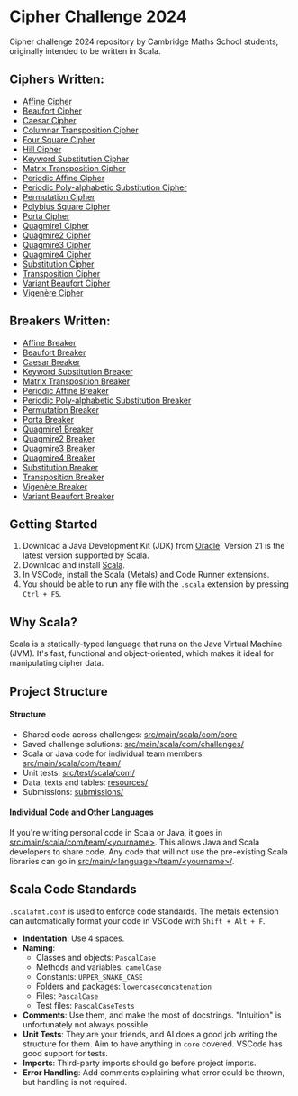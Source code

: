 # Cipher Challenge 2024

Cipher challenge 2024 repository by Cambridge Maths School students, originally intended to be written in Scala.

## Ciphers Written:
- [Affine Cipher](src/main/java/unyxe/main/ciphers/AffineCipher.java)
- [Beaufort Cipher](./src/main/scala/com/core/ciphers/BeaufortCipher.scala)
- [Caesar Cipher](./src/main/scala/com/core/ciphers/CaesarCipher.scala)
- [Columnar Transposition Cipher](./src/main/scala/com/core/ciphers/ColumnCipher.scala)
- [Four Square Cipher](./src/main/scala/com/core/ciphers/FourSquareCipher.scala)
- [Hill Cipher](./src/main/scala/com/core/ciphers/HillCipher.scala)
- [Keyword Substitution Cipher](src/main/java/unyxe/main/ciphers/KeywordSubstitutionCipher.java)
- [Matrix Transposition Cipher](src/main/java/unyxe/main/ciphers/MatrixTranspositionCipher.java)
- [Periodic Affine Cipher](src/main/java/unyxe/main/ciphers/PeriodicAffineCipher.java)
- [Periodic Poly-alphabetic Substitution Cipher](src/main/java/unyxe/main/ciphers/PeriodicPolyAlphabeticSubstitutionCipher.java)
- [Permutation Cipher](src/main/java/unyxe/main/ciphers/PermutationCipher.java)
- [Polybius Square Cipher](./src/main/scala/com/core/ciphers/PolybiusCipher.scala)
- [Porta Cipher](src/main/java/unyxe/main/ciphers/PortaCipher.java)
- [Quagmire1 Cipher](src/main/java/unyxe/main/ciphers/Quagmire1Cipher.java)
- [Quagmire2 Cipher](src/main/java/unyxe/main/ciphers/Quagmire2Cipher.java)
- [Quagmire3 Cipher](src/main/java/unyxe/main/ciphers/Quagmire3Cipher.java)
- [Quagmire4 Cipher](src/main/java/unyxe/main/ciphers/Quagmire4Cipher.java)
- [Substitution Cipher](./src/main/scala/com/core/ciphers/SubstitutionCipher.scala)
- [Transposition Cipher](./src/main/scala/com/core/ciphers/TranspositionCipher.scala)
- [Variant Beaufort Cipher](src/main/java/unyxe/main/ciphers/VariantBeaufortCipher.java)
- [Vigenère Cipher](./src/main/scala/com/core/ciphers/VigenereCipher.scala)

## Breakers Written:
- [Affine Breaker](src/main/java/unyxe/main/breakers/AffineCipherBreaker.java)
- [Beaufort Breaker](src/main/java/unyxe/main/breakers/BeaufortCipherBreaker.java)
- [Caesar Breaker](./src/main/scala/com/core/cipherbreakers/CaesarCipherBreaker.scala)
- [Keyword Substitution Breaker](src/main/java/unyxe/main/breakers/KeywordSubstitutionCipherBreaker.java)
- [Matrix Transposition Breaker](src/main/java/unyxe/main/breakers/MatrixTranspositionCipherBreaker.java)
- [Periodic Affine Breaker](src/main/java/unyxe/main/breakers/PeriodicAffineCipherBreaker.java)
- [Periodic Poly-alphabetic Substitution Breaker](src/main/java/unyxe/main/breakers/PeriodicPolyAlphabeticSubstitutionCipherBreaker.java)
- [Permutation Breaker](src/main/java/unyxe/main/breakers/PermutationCipherBreaker.java)
- [Porta Breaker](src/main/java/unyxe/main/breakers/PortaCipherBreaker.java)
- [Quagmire1 Breaker](src/main/java/unyxe/main/breakers/Quagmire1CipherBreaker.java)
- [Quagmire2 Breaker](src/main/java/unyxe/main/breakers/Quagmire2CipherBreaker.java)
- [Quagmire3 Breaker](src/main/java/unyxe/main/breakers/Quagmire3CipherBreaker.java)
- [Quagmire4 Breaker](src/main/java/unyxe/main/breakers/Quagmire4CipherBreaker.java)
- [Substitution Breaker](./src/main/scala/com/core/cipherbreakers/SubstitutionCipherBreaker.scala)
- [Transposition Breaker](./src/main/scala/com/core/cipherbreakers/TranspositionCipherBreaker.scala)
- [Vigenère Breaker](./src/main/scala/com/core/cipherbreakers/VigenereCipherBreaker.scala)
- [Variant Beaufort Breaker](src/main/java/unyxe/main/breakers/VariantBeaufortCipherBreaker.java)

## Getting Started

1. Download a Java Development Kit (JDK) from [Oracle](https://www.oracle.com/uk/java/technologies/downloads/). Version 21 is the latest version supported by Scala.
2. Download and install [Scala](https://www.scala-lang.org/download/).
3. In VSCode, install the Scala (Metals) and Code Runner extensions.
4. You should be able to run any file with the `.scala` extension by pressing `Ctrl + F5`.

## Why Scala?

Scala is a statically-typed language that runs on the Java Virtual Machine (JVM). It's fast, functional and object-oriented, which makes it ideal for manipulating cipher data.

## Project Structure

#### Structure

- Shared code across challenges: [src/main/scala/com/core](./src/main/scala/com/core/)
- Saved challenge solutions: [src/main/scala/com/challenges/](./src/main/scala/com/challenges/)
- Scala or Java code for individual team members: [src/main/scala/com/team/](./src/main/scala/com/team/)
- Unit tests: [src/test/scala/com/](./src/test/scala/com)
- Data, texts and tables: [resources/](./resources/)
- Submissions: [submissions/](./submissions/)

#### Individual Code and Other Languages
 If you're writing personal code in Scala or Java, it goes in [src/main/scala/com/team/\<yourname\>](./src/main/scala/com/team/). This allows Java and Scala developers to share code. Any code that will not use the pre-existing Scala libraries can go in [src/main/\<language\>/team/\<yourname\>/](./src/main/).

## Scala Code Standards
 `.scalafmt.conf` is used to enforce code standards. The metals extension can automatically format your code in VSCode with `Shift + Alt + F`.
 - **Indentation**: Use 4 spaces.
 - **Naming**:
   - Classes and objects: `PascalCase`
   - Methods and variables: `camelCase`
   - Constants: `UPPER_SNAKE_CASE`
   - Folders and packages: `lowercaseconcatenation`
   - Files: `PascalCase`
   - Test files: `PascalCaseTests`
 - **Comments**: Use them, and make the most of docstrings. "Intuition" is unfortunately not always possible.
 - **Unit Tests**: They are your friends, and AI does a good job writing the structure for them. Aim to have anything in `core` covered. VSCode has good support for tests.
 - **Imports**: Third-party imports should go before project imports.
 - **Error Handling**: Add comments explaining what error could be thrown, but handling is not required.
